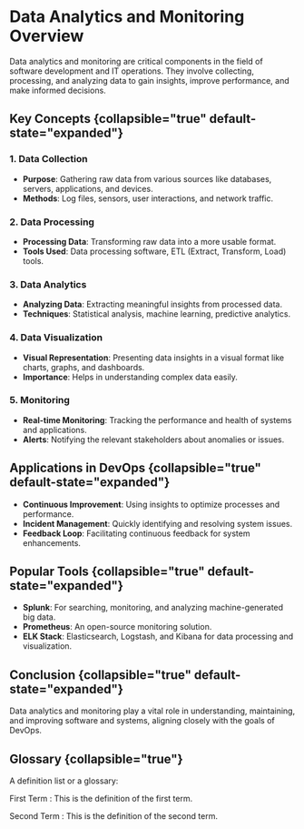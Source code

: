 # Data Analytics and Monitoring Overview

Data analytics and monitoring are critical components in the field of software development and IT operations. They
involve collecting, processing, and analyzing data to gain insights, improve performance, and make informed decisions.

## Key Concepts {collapsible="true" default-state="expanded"}

### 1. Data Collection

- **Purpose**: Gathering raw data from various sources like databases, servers, applications, and devices.
- **Methods**: Log files, sensors, user interactions, and network traffic.

### 2. Data Processing

- **Processing Data**: Transforming raw data into a more usable format.
- **Tools Used**: Data processing software, ETL (Extract, Transform, Load) tools.

### 3. Data Analytics

- **Analyzing Data**: Extracting meaningful insights from processed data.
- **Techniques**: Statistical analysis, machine learning, predictive analytics.

### 4. Data Visualization

- **Visual Representation**: Presenting data insights in a visual format like charts, graphs, and dashboards.
- **Importance**: Helps in understanding complex data easily.

### 5. Monitoring

- **Real-time Monitoring**: Tracking the performance and health of systems and applications.
- **Alerts**: Notifying the relevant stakeholders about anomalies or issues.

## Applications in DevOps {collapsible="true" default-state="expanded"}

- **Continuous Improvement**: Using insights to optimize processes and performance.
- **Incident Management**: Quickly identifying and resolving system issues.
- **Feedback Loop**: Facilitating continuous feedback for system enhancements.

## Popular Tools {collapsible="true" default-state="expanded"}

- **Splunk**: For searching, monitoring, and analyzing machine-generated big data.
- **Prometheus**: An open-source monitoring solution.
- **ELK Stack**: Elasticsearch, Logstash, and Kibana for data processing and visualization.

## Conclusion {collapsible="true" default-state="expanded"}

Data analytics and monitoring play a vital role in understanding, maintaining, and improving software and systems,
aligning closely with the goals of DevOps.

## Glossary {collapsible="true"}

A definition list or a glossary:

First Term
: This is the definition of the first term.

Second Term
: This is the definition of the second term.
